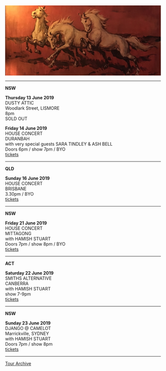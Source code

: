 ![](data/image/news/horses1.jpg)

* * * * *

**NSW**

**Thursday 13 June 2019**\
DUSTY ATTIC\
Woodlark Street, LISMORE\
8pm\
SOLD OUT

**Friday 14 June 2019**\
HOUSE CONCERT\
DURANBAH\
with very special guests SARA TINDLEY & ASH BELL\
Doors 6pm / show 7pm / BYO\
[tickets](https://www.trybooking.com/BCCQX)

* * * * *

**QLD**

**Sunday 16 June 2019**\
HOUSE CONCERT\
BRISBANE\
3.30pm / BYO\
[tickets](https://www.trybooking.com/BCCCN)

* * * * *

**NSW**

**Friday 21 June 2019**\
HOUSE CONCERT\
MITTAGONG\
with HAMISH STUART\
Doors 7pm / show 8pm / BYO\
[tickets](https://www.trybooking.com/BCCDY)

* * * * *

**ACT**

**Saturday 22 June 2019**\
SMITHS ALTERNATIVE\
CANBERRA\
with HAMISH STUART\
show 7-9pm\
[tickets](https://www.smithsalternative.com/events/lucie-thorne-hamish-stuart-57893)

* * * * *

**NSW**

**Sunday 23 June 2019**\
DJANGO @ CAMELOT\
Marrickville, SYDNEY\
with HAMISH STUART\
Doors 7pm / show 8pm\
[tickets](https://www.stickytickets.com.au/85552/lucie_thorne__hamish_stuart_single_launch__django_%40_camelot.aspx)

* * * * *

[Tour Archive](tour/archive)
